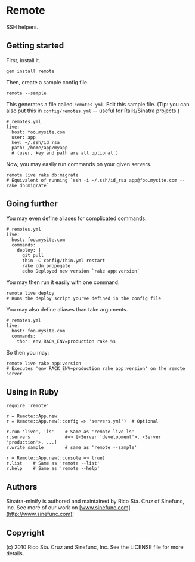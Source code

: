 Remote
======

SSH helpers.

Getting started
---------------

First, install it.

    gem install remote

Then, create a sample config file.

    remote --sample

This generates a file called `remotes.yml`. Edit this sample file. (Tip: you can also put this in `config/remotes.yml` -- useful for Rails/Sinatra projects.)

    # remotes.yml
    live:
      host: foo.mysite.com
      user: app
      key: ~/.ssh/id_rsa
      path: /home/app/myapp
      # (user, key and path are all optional.)

Now, you may easily run commands on your given servers.

    remote live rake db:migrate
    # Equivalent of running `ssh -i ~/.ssh/id_rsa app@foo.mysite.com -- rake db:migrate`

Going further
-------------

You may even define aliases for complicated commands.

    # remotes.yml
    live:
      host: foo.mysite.com
      commands:
        deploy: |
          git pull
          thin -C config/thin.yml restart
          rake cdn:propogate
          echo Deployed new version `rake app:version`

You may then run it easily with one command:

    remote live deploy
    # Runs the deploy script you've defined in the config file

You may also define aliases than take arguments.

    # remotes.yml
    live:
      host: foo.mysite.com
      commands:
        thor: env RACK_ENV=production rake %s

So then you may:

    remote live rake app:version 
    # Executes 'env RACK_ENV=production rake app:version' on the remote server
     
Using in Ruby
-------------

    require 'remote'

    r = Remote::App.new
    r = Remote::App.new(:config => 'servers.yml')  # Optional

    r.run 'live', 'ls'    # Same as 'remote live ls'
    r.servers             #=> [<Server 'development'>, <Server 'production'>, ...]
    r.write_sample        # same as 'remote --sample'

    r = Remote::App.new(:console => true)
    r.list    # Same as 'remote --list'
    r.help    # Same as 'remote --help'

Authors
-------

Sinatra-minify is authored and maintained by Rico Sta. Cruz of Sinefunc, Inc.
See more of our work on [www.sinefunc.com](http://www.sinefunc.com)!

Copyright
---------

(c) 2010 Rico Sta. Cruz and Sinefunc, Inc. See the LICENSE file for more details.
